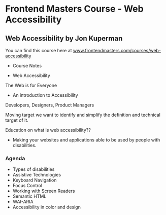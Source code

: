 # Frontend Masters Course - Web Accessibility
## Web Accessibility by Jon Kuperman

You can find this course here at www.frontendmasters.com/courses/web-accessibility

- Course Notes

* Web Accessibility

The Web is for Everyone
 - An  introduction  to  Accessibility

 Developers, Designers, Product Managers

 Moving target we want to identify and simplify the definition and technical target of it.

 Education on what is web accessibility??

 * Making your websites and applications able to be used by people with disabilities.

###  Agenda

* Types  of disabilities
* Assistive Technologies
* Keyboard Navigation
* Focus Control
* Working with Screen Readers
* Semantic HTML
* WAI-ARIA
* Accessibility in color and design
